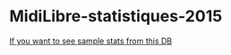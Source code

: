 # MidiLibre-statistiques-2015

[If you want to see sample stats from this DB](http://www.kernel23.org/midilibre/)
